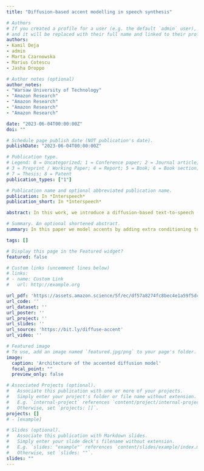 ```yaml
---
title: "Diffusion-based accent modelling in speech synthesis"

# Authors
# If you created a profile for a user (e.g. the default `admin` user), write the username (folder name) here 
# and it will be replaced with their full name and linked to their profile.
authors:
- Kamil Deja
- admin
- Marta Czarnowska
- Marius Cotescu
- Jasha Droppo

# Author notes (optional)
author_notes:
- "Warsaw University of Technology"
- "Amazon Research"
- "Amazon Research"
- "Amazon Research"
- "Amazon Research"

date: "2023-06-04T00:00:00Z"
doi: ""

# Schedule page publish date (NOT publication's date).
publishDate: "2023-06-04T00:00:00Z"

# Publication type.
# Legend: 0 = Uncategorized; 1 = Conference paper; 2 = Journal article;
# 3 = Preprint / Working Paper; 4 = Report; 5 = Book; 6 = Book section;
# 7 = Thesis; 8 = Patent
publication_types: ["1"]

# Publication name and optional abbreviated publication name.
publication: In *Interspeech*
publication_short: In *Interspeech*

abstract: In this work, we introduce a diffusion-based text-to-speech (TTS) system for accent modelling. TTS systems have become a natural part of our surroundings. Nevertheless, because of the complexity of accent modelling, recent state-of-the-art solutions mainly focus on the most common variants of each language. In this work, we propose to address this issue with a newly proposed diffusion generative model (DDGM). We first show how we can adapt DDGMs to the problem of accent modelling. We evaluate and compare this approach with a recent state-of-the-art solution, showing its superiority in modelling six different English accents. On top of our TTS system, we introduce a novel accent conversion method, where using the saliency map technique, we remove source accent-related features and replace them with the target ones through the diffusion process. We show that with this approach, we can perform accent conversion without a need for any additional speech information such as phonemes or text.

# Summary. An optional shortened abstract.
summary: In this paper we model accents by adding extra conditioning to a diffusion model. We also convert the accent by using saliency to achieve accent inpainting in melspectrograms.

tags: []

# Display this page in the Featured widget?
featured: false

# Custom links (uncomment lines below)
# links:
# - name: Custom Link
#   url: http://example.org

url_pdf: 'https://assets.amazon.science/5f/ec/df57a8274fc8bec4e1a59f5dc6e8/diffusion-based-accent-modelling-in-speech-synthesis.pdf'
url_code: ''
url_dataset: ''
url_poster: ''
url_project: ''
url_slides: ''
url_source: 'https://bit.ly/diffuse-accent'
url_video: ''

# Featured image
# To use, add an image named `featured.jpg/png` to your page's folder. 
image:
  caption: 'Architecture of the accented diffusion model'
  focal_point: ""
  preview_only: false

# Associated Projects (optional).
#   Associate this publication with one or more of your projects.
#   Simply enter your project's folder or file name without extension.
#   E.g. `internal-project` references `content/project/internal-project/index.md`.
#   Otherwise, set `projects: []`.
projects: []
# - [example]

# Slides (optional).
#   Associate this publication with Markdown slides.
#   Simply enter your slide deck's filename without extension.
#   E.g. `slides: "example"` references `content/slides/example/index.md`.
#   Otherwise, set `slides: ""`.
slides: ""
---
```

<!-- 
{{% callout note %}}
Click the *Cite* button above to demo the feature to enable visitors to import publication metadata into their reference management software.
{{% /callout %}}

{{% callout note %}}
Create your slides in Markdown - click the *Slides* button to check out the example.
{{% /callout %}}

Supplementary notes can be added here, including [code, math, and images](https://wowchemy.com/docs/writing-markdown-latex/). 
-->
